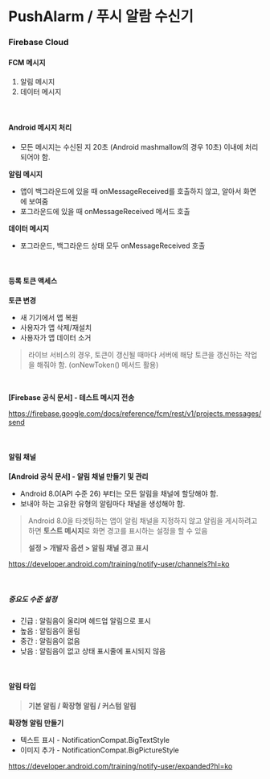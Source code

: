 

# PushAlarm / 푸시 알람 수신기
### Firebase Cloud

#### FCM 메시지

1) 알림 메시지
2) 데이터 메시지

<br>

#### Android 메시지 처리

- 모든 메시지는 수신된 지 20초 (Android mashmallow의 경우 10초) 이내에 처리되어야 함.

**알림 메시지**

- 앱이 백그라운드에 있을 때 onMessageReceived를 호출하지 않고, 알아서 화면에 보여줌
- 포그라운드에 있을 때 onMessageReceived 메서드 호출

**데이터 메시지**

- 포그라운드, 백그라운드 상태 모두 onMessageReceived 호출

<br>

#### 등록 토큰 액세스

**토큰 변경**

- 새 기기에서 앱 복원
- 사용자가 앱 삭제/재설치
- 사용자가 앱 데이터 소거

> 라이브 서비스의 경우, 토큰이 갱신될 때마다 서버에 해당 토큰을 갱신하는 작업을 해줘야 함. (onNewToken() 메서드 활용)

<br>

**[Firebase 공식 문서] - 테스트 메시지 전송**

https://firebase.google.com/docs/reference/fcm/rest/v1/projects.messages/send

<br>

#### 알림 채널

**[Android 공식 문서] - 알림 채널 만들기 및 관리**

- Android 8.0(API 수준 26) 부터는 모든 알림을 채널에 할당해야 함.
- 보내야 하는 고유한 유형의 알림마다 채널을 생성해야 함.

> Android 8.0을 타겟팅하는 앱이 알림 채널을 지정하지 않고 알림을 게시하려고 하면 **토스트 메시지**로 화면 경고를 표시하는 설정을 할 수 있음
>
> **설정 > 개발자 옵션 > 알림 채널 경고 표시**

https://developer.android.com/training/notify-user/channels?hl=ko

<br>

##### 중요도 수준 설정

- 긴급 : 알림음이 울리며 헤드업 알림으로 표시
- 높음 : 알림음이 울림
- 중간 : 알림음이 없음
- 낮음 : 알림음이 없고 상태 표시줄에 표시되지 않음

<br>

#### 알림 타입

>  **기본 알림 / 확장형 알림 / 커스텀 알림**

**확장형 알림 만들기**

- 텍스트 표시 - NotificationCompat.BigTextStyle
- 이미지 추가 - NotificationCompat.BigPictureStyle

https://developer.android.com/training/notify-user/expanded?hl=ko

